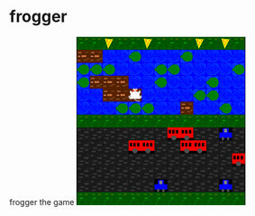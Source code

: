 # frogger
frogger the game
![game image](https://github.com/ElijahWoelbing/frogger/blob/master/image.png)
